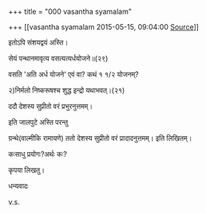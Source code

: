 +++
title = "000 vasantha syamalam"

+++
[[vasantha syamalam	2015-05-15, 09:04:00 [Source](https://groups.google.com/g/samskrita/c/7YY7VjEnP-0)]]



इतोऽपि संशयद्वयं अस्ति।

सेयं पन्थानमावृत्य वसत्यत्यर्धयोजने॥(२९)

वसति 'अति अर्ध योजने' एवं वा? कथं १ १/२ योजनम्?

२)निर्मलो निष्करूषश्च शुद्ध इन्द्रो यथाभवत्।(२१)  

  

ददौ देशस्य सुप्रीतो वरं प्रभुरनुत्तमम्।

इति जालपुटे अस्ति परन्तु

ग्रन्थे(वाल्मीकि रामायणे) ततो देशस्य सुप्रीतो वरं प्रादादनुत्तमम्। इति लिखितम्।

  

कःसाधु प्रयोगः?अर्थः कः?

कृपया लिखतु।

धन्यवादः

v.s.

